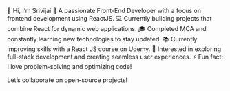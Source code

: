 👋 Hi, I’m Srivijai
🌱 A passionate Front-End Developer with a focus on frontend development using ReactJS.
💻 Currently building projects that combine React for dynamic web applications.
🎓 Completed MCA and constantly learning new technologies to stay updated.
📚 Currently improving skills with a React JS course on Udemy.
🚀 Interested in exploring full-stack development and creating seamless user experiences.
⚡ Fun fact: I love problem-solving and optimizing code!

Let’s collaborate on open-source projects!
